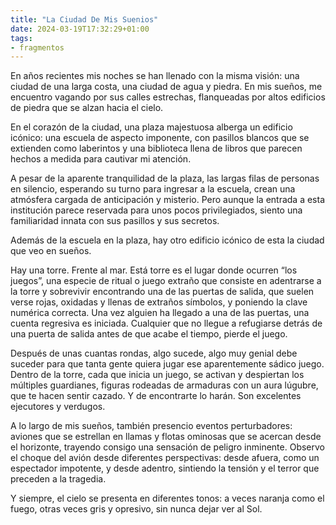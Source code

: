 ```yaml
---
title: "La Ciudad De Mis Suenios"
date: 2024-03-19T17:32:29+01:00
tags:
- fragmentos
---
```


En años recientes mis noches se han llenado con la misma visión: una ciudad de una larga costa, una ciudad de agua y piedra. En mis sueños, me encuentro vagando por sus calles estrechas, flanqueadas por altos edificios de piedra que se alzan hacia el cielo.

En el corazón de la ciudad, una plaza majestuosa alberga un edificio icónico: una escuela de aspecto imponente, con pasillos blancos que se extienden como laberintos y una biblioteca llena de libros que parecen hechos a medida para cautivar mi atención. 

A pesar de la aparente tranquilidad de la plaza, las largas filas de personas en silencio, esperando su turno para ingresar a la escuela, crean una atmósfera cargada de anticipación y misterio. Pero aunque la entrada a esta institución parece reservada para unos pocos privilegiados, siento una familiaridad innata con sus pasillos y sus secretos.

Además de la escuela en la plaza, hay otro edificio icónico de esta la ciudad que veo en sueños.

Hay una torre. Frente al mar. Está torre es el lugar donde ocurren “los juegos”, una especie de ritual o juego extraño que consiste en adentrarse a la torre y sobrevivir encontrando una de las puertas de salida, que suelen verse rojas, oxidadas y llenas de extraños símbolos, y poniendo la clave numérica correcta. Una vez alguien ha llegado a una de las puertas, una cuenta regresiva es iniciada. Cualquier que no llegue a refugiarse detrás de una puerta de salida antes de que acabe el tiempo, pierde el juego.

Después de unas cuantas rondas, algo sucede, algo muy genial debe suceder para que tanta gente quiera jugar ese aparentemente sádico juego. Dentro de la torre, cada que inicia un juego, se activan y despiertan los múltiples guardianes, figuras rodeadas de armaduras con un aura lúgubre, que te hacen sentir cazado. Y de encontrarte lo harán. Son excelentes ejecutores y verdugos.

A lo largo de mis sueños, también presencio eventos perturbadores: aviones que se estrellan en llamas y flotas ominosas que se acercan desde el horizonte, trayendo consigo una sensación de peligro inminente. Observo el choque del avión desde diferentes perspectivas: desde afuera, como un espectador impotente, y desde adentro, sintiendo la tensión y el terror que preceden a la tragedia.

Y siempre, el cielo se presenta en diferentes tonos: a veces naranja como el fuego, otras veces gris y opresivo, sin nunca dejar ver al Sol.
